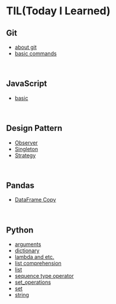 # TIL(Today I Learned)

## Git
- [about git](https://github.com/yudavid0611/til/blob/master/Git/about_git.md)
- [basic commands](https://github.com/yudavid0611/til/blob/master/Git/basic_commands.md)

<br>

## JavaScript
- [basic](https://github.com/yudavid0611/til/blob/master/JavaScript/basic.ipynb)

<br>

## Design Pattern
- [Observer](https://github.com/yudavid0611/til/blob/master/Design_Pattern/observer.ipynb)
- [Singleton](https://github.com/yudavid0611/til/blob/master/Design_Pattern/singletorn.ipynb)
- [Strategy](https://github.com/yudavid0611/til/blob/master/Design_Pattern/strategy.ipynb)

<br>

## Pandas
- [DataFrame Copy](https://github.com/yudavid0611/til/blob/master/Pandas/dataframe_copy.ipynb)

<br>

## Python
- [arguments](https://github.com/yudavid0611/til/blob/master/Python/arguments.md)
- [dictionary](https://github.com/yudavid0611/til/blob/master/Python/dictionary.md)
- [lambda and etc.](https://github.com/yudavid0611/til/blob/master/Python/lambda_and_etc..md)
- [list comprehension](https://github.com/yudavid0611/til/blob/master/Python/list_comprehension.md)
- [list](https://github.com/yudavid0611/til/blob/master/Python/list.md)
- [sequence type operator](https://github.com/yudavid0611/til/blob/master/Python/sequence_type_operator.md)
- [set_operations](https://github.com/yudavid0611/til/blob/master/Python/set_operations.ipynb)
- [set](https://github.com/yudavid0611/til/blob/master/Python/set.md)
- [string](https://github.com/yudavid0611/til/blob/master/Python/string.md)